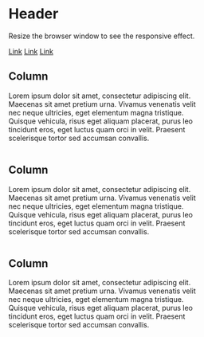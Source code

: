 <!DOCTYPE html>
<html lang="en">
<head>
<title>CSS Website Layout</title>
<meta charset="utf-8">
<meta name="viewport" content="width=device-width, initial-scale=1">
<style>
* {
    box-sizing: border-box;
}

body {
  margin: 0;
}

/* Style the header */
.header {
    background-color: #f1f1f1;
    padding: 20px;
    text-align: center;
}

/* Style the top navigation bar */
.topnav {
    overflow: hidden;
    background-color: #333;
}

/* Style the topnav links */
.topnav a {
    float: left;
    display: block;
    color: #f2f2f2;
    text-align: center;
    padding: 14px 16px;
    text-decoration: none;
}

/* Change color on hover */
.topnav a:hover {
    background-color: #ddd;
    color: black;
}

/* Create three equal columns that floats next to each other */
.column {
    float: left;
    width: 33.33%;
    padding: 15px;
}

/* Clear floats after the columns */
.row:after {
    content: "";
    display: table;
    clear: both;
}

/* Responsive layout - makes the three columns stack on top of each other instead of next to each other */
@media (max-width:600px) {
    .column {
        width: 100%;
    }
}
</style>
</head>
<body>

<div class="header">
  <h1>Header</h1>
  <p>Resize the browser window to see the responsive effect.</p>
</div>

<div class="topnav">
  <a href="#">Link</a>
  <a href="#">Link</a>
  <a href="#">Link</a>
</div>

<div class="row">
  <div class="column">
    <h2>Column</h2>
    <p>Lorem ipsum dolor sit amet, consectetur adipiscing elit. Maecenas sit amet pretium urna. Vivamus venenatis velit nec neque ultricies, eget elementum magna tristique. Quisque vehicula, risus eget aliquam placerat, purus leo tincidunt eros, eget luctus quam orci in velit. Praesent scelerisque tortor sed accumsan convallis.</p>
  </div>
  <div class="column">
    <h2>Column</h2>
    <p>Lorem ipsum dolor sit amet, consectetur adipiscing elit. Maecenas sit amet pretium urna. Vivamus venenatis velit nec neque ultricies, eget elementum magna tristique. Quisque vehicula, risus eget aliquam placerat, purus leo tincidunt eros, eget luctus quam orci in velit. Praesent scelerisque tortor sed accumsan convallis.</p>
  </div>
  <div class="column">
    <h2>Column</h2>
    <p>Lorem ipsum dolor sit amet, consectetur adipiscing elit. Maecenas sit amet pretium urna. Vivamus venenatis velit nec neque ultricies, eget elementum magna tristique. Quisque vehicula, risus eget aliquam placerat, purus leo tincidunt eros, eget luctus quam orci in velit. Praesent scelerisque tortor sed accumsan convallis.</p>
  </div>
</div>

</body>
</html>







